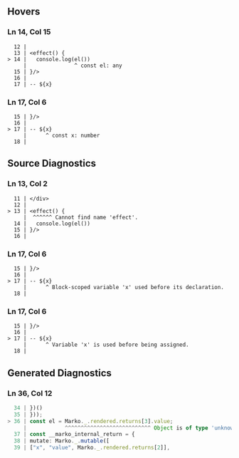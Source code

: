 ## Hovers
### Ln 14, Col 15
```marko
  12 |
  13 | <effect() {
> 14 |   console.log(el())
     |               ^ const el: any
  15 | }/>
  16 |
  17 | -- ${x}
```

### Ln 17, Col 6
```marko
  15 | }/>
  16 |
> 17 | -- ${x}
     |      ^ const x: number
  18 |
```

## Source Diagnostics
### Ln 13, Col 2
```marko
  11 | </div>
  12 |
> 13 | <effect() {
     |  ^^^^^^ Cannot find name 'effect'.
  14 |   console.log(el())
  15 | }/>
  16 |
```

### Ln 17, Col 6
```marko
  15 | }/>
  16 |
> 17 | -- ${x}
     |      ^ Block-scoped variable 'x' used before its declaration.
  18 |
```

### Ln 17, Col 6
```marko
  15 | }/>
  16 |
> 17 | -- ${x}
     |      ^ Variable 'x' is used before being assigned.
  18 |
```

## Generated Diagnostics
### Ln 36, Col 12
```ts
  34 | })()
  35 | }));
> 36 | const el = Marko._.rendered.returns[3].value;
     |            ^^^^^^^^^^^^^^^^^^^^^^^^^^^ Object is of type 'unknown'.
  37 | const __marko_internal_return = {
  38 | mutate: Marko._.mutable([
  39 | ["x", "value", Marko._.rendered.returns[2]],
```


